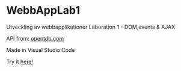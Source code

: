 # WebbAppLab1
Utveckling av webbapplikationer Laboration 1 - DOM,events &amp; AJAX

API from: <a href="https://opentdb.com/" target="_blank">opentdb.com</a>

Made in Visual Studio Code

Try it <a href="https://chappi3.github.io/WebbAppLab1/" target="_blank">here!</a>
